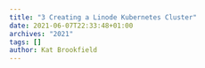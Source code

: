 ```yaml
---
title: "3 Creating a Linode Kubernetes Cluster"
date: 2021-06-07T22:33:48+01:00
archives: "2021"
tags: []
author: Kat Brookfield
---
```

